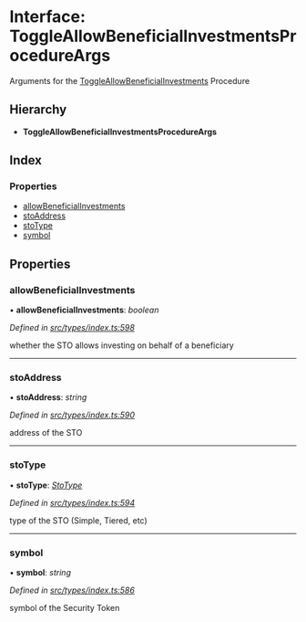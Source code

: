# Interface: ToggleAllowBeneficialInvestmentsProcedureArgs

Arguments for the [ToggleAllowBeneficialInvestments](../enums/_types_index_.proceduretype.md#toggleallowbeneficialinvestments) Procedure

## Hierarchy

- **ToggleAllowBeneficialInvestmentsProcedureArgs**

## Index

### Properties

- [allowBeneficialInvestments](_types_index_.toggleallowbeneficialinvestmentsprocedureargs.md#allowbeneficialinvestments)
- [stoAddress](_types_index_.toggleallowbeneficialinvestmentsprocedureargs.md#stoaddress)
- [stoType](_types_index_.toggleallowbeneficialinvestmentsprocedureargs.md#stotype)
- [symbol](_types_index_.toggleallowbeneficialinvestmentsprocedureargs.md#symbol)

## Properties

### allowBeneficialInvestments

• **allowBeneficialInvestments**: _boolean_

_Defined in [src/types/index.ts:598](https://github.com/PolymathNetwork/polymath-sdk/blob/660aba8/src/types/index.ts#L598)_

whether the STO allows investing on behalf of a beneficiary

---

### stoAddress

• **stoAddress**: _string_

_Defined in [src/types/index.ts:590](https://github.com/PolymathNetwork/polymath-sdk/blob/660aba8/src/types/index.ts#L590)_

address of the STO

---

### stoType

• **stoType**: _[StoType](../enums/_types_index_.stotype.md)_

_Defined in [src/types/index.ts:594](https://github.com/PolymathNetwork/polymath-sdk/blob/660aba8/src/types/index.ts#L594)_

type of the STO (Simple, Tiered, etc)

---

### symbol

• **symbol**: _string_

_Defined in [src/types/index.ts:586](https://github.com/PolymathNetwork/polymath-sdk/blob/660aba8/src/types/index.ts#L586)_

symbol of the Security Token
